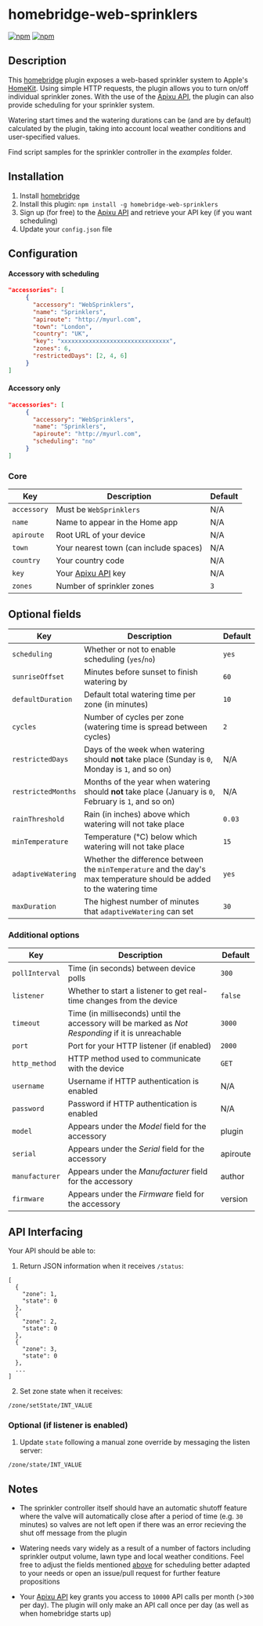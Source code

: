 # homebridge-web-sprinklers

[![npm](https://img.shields.io/npm/v/homebridge-web-sprinklers.svg)](https://www.npmjs.com/package/homebridge-web-sprinklers) [![npm](https://img.shields.io/npm/dt/homebridge-web-sprinklers.svg)](https://www.npmjs.com/package/homebridge-web-sprinklers)

## Description

This [homebridge](https://github.com/nfarina/homebridge) plugin exposes a web-based sprinkler system to Apple's [HomeKit](http://www.apple.com/ios/home/). Using simple HTTP requests, the plugin allows you to turn on/off individual sprinkler zones. With the use of the [Apixu API](https://www.apixu.com), the plugin can also provide scheduling for your sprinkler system.

Watering start times and the watering durations can be (and are by default) calculated by the plugin, taking into account local weather conditions and user-specified values.

Find script samples for the sprinkler controller in the _examples_ folder.

## Installation

1. Install [homebridge](https://github.com/nfarina/homebridge#installation-details)
2. Install this plugin: `npm install -g homebridge-web-sprinklers`
3. Sign up (for free) to the [Apixu API](https://www.apixu.com) and retrieve your API key (if you want scheduling)
4. Update your `config.json` file

## Configuration

#### Accessory with scheduling

```json
"accessories": [
     {
       "accessory": "WebSprinklers",
       "name": "Sprinklers",
       "apiroute": "http://myurl.com",
       "town": "London",
       "country": "UK",
       "key": "xxxxxxxxxxxxxxxxxxxxxxxxxxxxxxx",
       "zones": 6,
       "restrictedDays": [2, 4, 6]
     }
]
```

#### Accessory only

```json
"accessories": [
     {
       "accessory": "WebSprinklers",
       "name": "Sprinklers",
       "apiroute": "http://myurl.com",
       "scheduling": "no"
     }
]
```

### Core
| Key | Description | Default |
| --- | --- | --- |
| `accessory` | Must be `WebSprinklers` | N/A |
| `name` | Name to appear in the Home app | N/A |
| `apiroute` | Root URL of your device | N/A |
| `town` | Your nearest town (can include spaces) | N/A |
| `country` | Your country code | N/A |
| `key` | Your [Apixu API](https://www.apixu.com) key  | N/A |
| `zones` | Number of sprinkler zones  | `3` |

## Optional fields
| Key | Description | Default |
| --- | --- | --- |
| `scheduling` | Whether or not to enable scheduling (`yes`/`no`) | `yes` |
| `sunriseOffset` | Minutes before sunset to finish watering by | `60` |
| `defaultDuration` | Default total watering time per zone (in minutes)  | `10` |
| `cycles` | Number of cycles per zone (watering time is spread between cycles)  | `2` |
| `restrictedDays` | Days of the week when watering should **not** take place (Sunday is `0`, Monday is `1`, and so on) | N/A |
| `restrictedMonths` | Months of the year when watering should **not** take place (January is `0`, February is `1`, and so on) | N/A |
| `rainThreshold` | Rain (in inches) above which watering will not take place | `0.03` |
| `minTemperature` | Temperature (°C) below which watering will not take place | `15` |
| `adaptiveWatering` | Whether the difference between the `minTemperature` and the day's max temperature should be added to the watering time | `yes` |
| `maxDuration` | The highest number of minutes that `adaptiveWatering` can set | `30` |

### Additional options
| Key | Description | Default |
| --- | --- | --- |
| `pollInterval` | Time (in seconds) between device polls | `300` |
| `listener` | Whether to start a listener to get real-time changes from the device | `false` |
| `timeout` | Time (in milliseconds) until the accessory will be marked as _Not Responding_ if it is unreachable | `3000` |
| `port` | Port for your HTTP listener (if enabled) | `2000` |
| `http_method` | HTTP method used to communicate with the device | `GET` |
| `username` | Username if HTTP authentication is enabled | N/A |
| `password` | Password if HTTP authentication is enabled | N/A |
| `model` | Appears under the _Model_ field for the accessory | plugin |
| `serial` | Appears under the _Serial_ field for the accessory | apiroute |
| `manufacturer` | Appears under the _Manufacturer_ field for the accessory | author |
| `firmware` | Appears under the _Firmware_ field for the accessory | version |

## API Interfacing

Your API should be able to:

1. Return JSON information when it receives `/status`:
```
[
  {
    "zone": 1,
    "state": 0
  },
  {
    "zone": 2,
    "state": 0
  },
  {
    "zone": 3,
    "state": 0
  },
  ...
]
```

2. Set zone state when it receives:
```
/zone/setState/INT_VALUE
```

### Optional (if listener is enabled)

1. Update `state` following a manual zone override by messaging the listen server:
```
/zone/state/INT_VALUE
```

## Notes

- The sprinkler controller itself should have an automatic shutoff feature where the valve will automatically close after a period of time (e.g. `30` minutes) so valves are not left open if there was an error recieving the shut off message from the plugin

- Watering needs vary widely as a result of a number of factors including sprinkler output volume, lawn type and local weather conditions. Feel free to adjust the fields mentioned [above](#optional-fields) for scheduling better adapted to your needs or open an issue/pull request for further feature propositions

- Your [Apixu API](https://www.apixu.com) key grants you access to `10000` API calls per month (>`300` per day). The plugin will only make an API call once per day (as well as when homebridge starts up)
